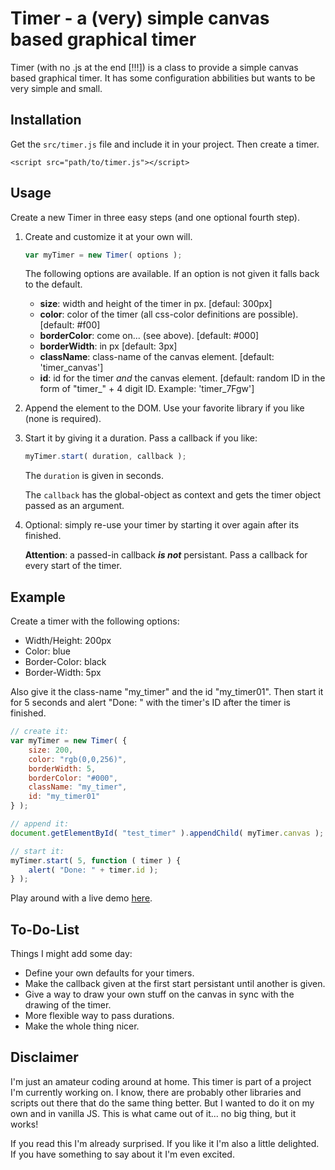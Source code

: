 Timer - a (very) simple canvas based graphical timer
====================================================

Timer (with no .js at the end [!!!]) is a class to provide a simple canvas based graphical timer. It has some configuration abbilities but wants to be very simple and small.

Installation
------------

Get the `src/timer.js` file and include it in your project. Then create a timer.

`<script src="path/to/timer.js"></script>`

Usage
-----

Create a new Timer in three easy steps (and one optional fourth step).

1. Create and customize it at your own will.

	```javascript
	var myTimer = new Timer( options );
	```

	The following options are available. If an option is not given it falls back to the default.

	* **size**: width and height of the timer in px. [defaul: 300px]
	* **color**: color of the timer (all css-color definitions are possible). [default: #f00]
	* **borderColor**: come on... (see above). [default: #000]
	* **borderWidth**: in px [default: 3px]
	* **className**: class-name of the canvas element. [default: 'timer_canvas']
	* **id**: id for the timer _and_ the canvas element. [default: random ID in the form of "timer_" + 4 digit ID. Example: 'timer_7Fgw']
	

2. Append the element to the DOM. Use your favorite library if you like (none is required).

3. Start it by giving it a duration. Pass a callback if you like:

	```javascript
	myTimer.start( duration, callback );
	```
	
	The `duration` is given in seconds.
	
	The `callback` has the global-object as context and gets the timer object passed as an argument.

4. Optional: simply re-use your timer by starting it over again after its finished.
	
	**Attention**: a passed-in callback _**is not**_ persistant. Pass a callback for every start of the timer.

Example
-------

Create a timer with the following options:

* Width/Height: 200px
* Color: blue
* Border-Color: black
* Border-Width: 5px

Also give it the class-name "my_timer" and the id "my_timer01". Then start it for 5 seconds and alert "Done: " with the timer's ID after the timer is finished.

```javascript
// create it:
var myTimer = new Timer( {
	size: 200,
	color: "rgb(0,0,256)",
	borderWidth: 5,
	borderColor: "#000",
	className: "my_timer",
	id: "my_timer01"
} );

// append it:
document.getElementById( "test_timer" ).appendChild( myTimer.canvas );

// start it:
myTimer.start( 5, function ( timer ) {
	alert( "Done: " + timer.id );
} );
```

Play around with a live demo [here](http://jsfiddle.net/t418sekv/).

To-Do-List
----------

Things I might add some day:

* Define your own defaults for your timers.
* Make the callback given at the first start persistant until another is given.
* Give a way to draw your own stuff on the canvas in sync with the drawing of the timer.
* More flexible way to pass durations.
* Make the whole thing nicer.

Disclaimer
----------

I'm just an amateur coding around at home. This timer is part of a project I'm currently working on. I know, there are probably other libraries and scripts out there that do the same thing better. But I wanted to do it on my own and in vanilla JS. This is what came out of it... no big thing, but it works!

If you read this I'm already surprised. If you like it I'm also a little delighted. If you have something to say about it I'm even excited.


